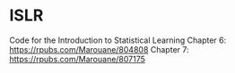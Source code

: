 # ISLR
Code for the Introduction to Statistical Learning
Chapter 6: https://rpubs.com/Marouane/804808
Chapter 7: https://rpubs.com/Marouane/807175
